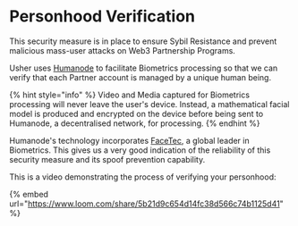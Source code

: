 # Personhood Verification

This security measure is in place to ensure Sybil Resistance and prevent malicious mass-user attacks on Web3 Partnership Programs.

Usher uses [Humanode](https://humanode.io/) to facilitate Biometrics processing so that we can verify that each Partner account is managed by a unique human being.

{% hint style="info" %}
Video and Media captured for Biometrics processing will never leave the user's device. Instead, a mathematical facial model is produced and encrypted on the device before being sent to Humanode, a decentralised network, for processing.
{% endhint %}

Humanode's technology incorporates [FaceTec](https://www.facetec.com/), a global leader in Biometrics. This gives us a very good indication of the reliability of this security measure and its spoof prevention capability.

This is a video demonstrating the process of verifying your personhood:

{% embed url="https://www.loom.com/share/5b21d9c654d14fc38d566c74b1125d41" %}
